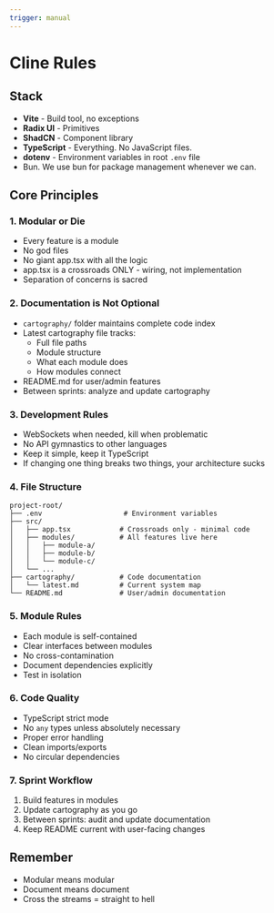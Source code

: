 ```yaml
---
trigger: manual
---
```


# Cline Rules

## Stack
- **Vite** - Build tool, no exceptions
- **Radix UI** - Primitives 
- **ShadCN** - Component library
- **TypeScript** - Everything. No JavaScript files.
- **dotenv** - Environment variables in root `.env` file
- Bun. We use bun for package management whenever we can. 

## Core Principles

### 1. Modular or Die
- Every feature is a module
- No god files
- No giant app.tsx with all the logic
- app.tsx is a crossroads ONLY - wiring, not implementation
- Separation of concerns is sacred

### 2. Documentation is Not Optional
- `cartography/` folder maintains complete code index
- Latest cartography file tracks:
  - Full file paths
  - Module structure
  - What each module does
  - How modules connect
- README.md for user/admin features
- Between sprints: analyze and update cartography

### 3. Development Rules
- WebSockets when needed, kill when problematic
- No API gymnastics to other languages
- Keep it simple, keep it TypeScript
- If changing one thing breaks two things, your architecture sucks

### 4. File Structure
```
project-root/
├── .env                    # Environment variables
├── src/
│   ├── app.tsx            # Crossroads only - minimal code
│   ├── modules/           # All features live here
│   │   ├── module-a/
│   │   ├── module-b/
│   │   └── module-c/
│   └── ...
├── cartography/           # Code documentation
│   └── latest.md          # Current system map
└── README.md              # User/admin documentation
```

### 5. Module Rules
- Each module is self-contained
- Clear interfaces between modules
- No cross-contamination
- Document dependencies explicitly
- Test in isolation

### 6. Code Quality
- TypeScript strict mode
- No `any` types unless absolutely necessary
- Proper error handling
- Clean imports/exports
- No circular dependencies

### 7. Sprint Workflow
1. Build features in modules
2. Update cartography as you go
3. Between sprints: audit and update documentation
4. Keep README current with user-facing changes

## Remember
- Modular means modular
- Document means document
- Cross the streams = straight to hell